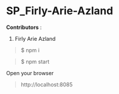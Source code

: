 # SP_Firly-Arie-Azland

**Contributors**  : 
1. Firly Arie Azland

> $ npm i

> $ npm start

Open your browser

> http://localhost:8085